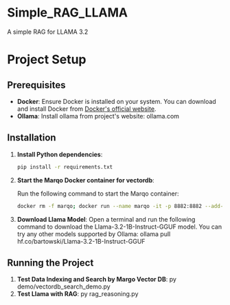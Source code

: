 # Simple_RAG_LLAMA
A simple RAG for LLAMA 3.2

# Project Setup

## Prerequisites

- **Docker**: Ensure Docker is installed on your system. You can download and install Docker from [Docker's official website](https://www.docker.com/get-started).
- **Ollama**: Install ollama from project's website: ollama.com

## Installation

1. **Install Python dependencies**:

   ```bash
   pip install -r requirements.txt
   ```

2. **Start the Marqo Docker container for vectordb**:

   Run the following command to start the Marqo container:

   ```bash
   docker rm -f marqo; docker run --name marqo -it -p 8882:8882 --add-host host.docker.internal:host-gateway marqoai/marqo:latest
   ```
3. **Download Llama Model**:
   Open a terminal and run the following command to download the Llama-3.2-1B-Instruct-GGUF model. You can try any other models
   supported by Ollama:
   ollama pull hf.co/bartowski/Llama-3.2-1B-Instruct-GGUF
   
## Running the Project
1. **Test Data Indexing and Search by Margo Vector DB**:
   py demo/vectordb_search_demo.py
2. **Test Llama with RAG**:
   py rag_reasoning.py


